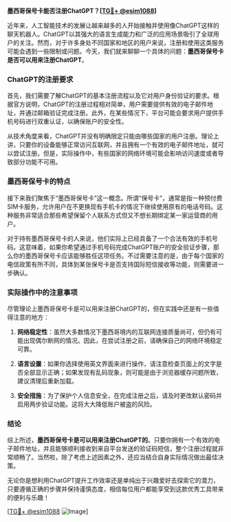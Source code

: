 **墨西哥保号卡能否注册ChatGPT？[[TG💪+ @esim1088](https://t.me/s/esim1088)]**

近年来，人工智能技术的发展让越来越多的人开始接触并使用像ChatGPT这样的聊天机器人。ChatGPT以其强大的语言生成能力和广泛的应用场景吸引了全球用户的关注。然而，对于许多身处不同国家和地区的用户来说，注册和使用这类服务可能会遇到一些限制或问题。今天，我们就来聊聊一个具体的问题：**墨西哥保号卡是否可以用来注册ChatGPT**。

### ChatGPT的注册要求

首先，我们需要了解ChatGPT的基本注册流程以及它对用户身份验证的要求。根据官方说明，ChatGPT的注册过程相对简单，用户需要提供有效的电子邮件地址，并通过邮箱验证完成注册。此外，在某些情况下，平台可能会要求用户提供手机号码进行双重认证，以确保账户的安全性。

从技术角度来看，ChatGPT并没有明确限定只能由哪些国家的用户注册。理论上讲，只要你的设备能够正常访问互联网，并且拥有一个有效的电子邮件地址，就可以尝试注册。但是，实际操作中，有些国家的网络环境可能会影响访问速度或者导致部分功能不可用。

### 墨西哥保号卡的特点

接下来我们聚焦于“墨西哥保号卡”这一概念。所谓“保号卡”，通常是指一种预付费SIM卡服务，允许用户在不更换现有手机卡的情况下继续使用原有的电话号码。这种服务非常适合那些希望保留个人联系方式但又不想长期绑定某一家运营商的用户。

对于持有墨西哥保号卡的人来说，他们实际上已经具备了一个合法有效的手机号码。这意味着，如果你希望通过手机号码完成ChatGPT账户的安全验证步骤，那么你的墨西哥保号卡应该能够胜任这项任务。不过需要注意的是，由于每个国家的电信政策有所不同，具体到某张保号卡是否支持国际短信接收等功能，则需要进一步确认。

### 实际操作中的注意事项

尽管理论上墨西哥保号卡是可以用来注册ChatGPT的，但在实践中还是有一些值得注意的地方：

1. **网络稳定性**：虽然大多数情况下墨西哥境内的互联网连接质量尚可，但仍有可能出现偶尔断网的情况。因此，在尝试注册之前，请确保自己的网络环境稳定可靠。
   
2. **语言设置**：如果你选择使用英文界面来进行操作，请注意检查页面上的文字是否全部显示正确；如果发现有乱码现象，则可能是由于浏览器缓存问题所致，建议清理后重新加载。
   
3. **安全措施**：为了保护个人信息安全，在完成注册之后，请及时更改默认密码并启用两步验证功能。这将大大降低账户被盗的风险。

### 结论

综上所述，**墨西哥保号卡是可以用来注册ChatGPT的**。只要你拥有一个有效的电子邮件地址，并且能够顺利接收到来自平台发送的验证码短信，整个注册过程就非常顺畅了。当然啦，除了考虑上述因素之外，还应当结合自身实际情况做出最佳决策。

无论你是想利用ChatGPT提升工作效率还是单纯出于兴趣爱好去探索它的潜力，只要遵循正确的步骤并保持谨慎态度，相信每位用户都能享受到这款优秀工具带来的便利与乐趣！

[[TG💪+ @esim1088](https://t.me/s/esim1088) ![Image](https://i.postimg.cc/4NQfJmqS/Snipaste-2025-05-13-00-14-12.png)]